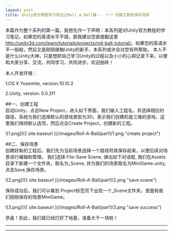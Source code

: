 ```yaml
---
layout: post
title: Unity官方教程学习笔记之Roll A Ball篇---（一）创建工程和保存场景
---
```



本篇作为整个系列的第一篇，我想先作一下声明：本系列是对Unity官方教程的学习笔记，如果您的英语水平不错，那我建议您直接戳这里<http://unity3d.com/learn/tutorials/projects/roll-ball-tutorial/>。如果您的英语水平一般般，然后又是刚刚接触Unity的新手，本系列或许会对您有所帮助。 本人不是什么Unity大神，只是想把自己学习Unity的过程以及小小的心得记录下来，以便和大家分享、交流，共同学习，共同进步。欢迎拍砖！



本人开发环境：

1.OS X Yosemite, version:10.10.2

2.Unity, version: 5.0.2f1

##一、创建工程  
启动Unity，点击New Project，进入如下界面，我们输入工程名，并选择相应的路径，系统为我们选择默认的游戏类型为3D，表示我们创建的是三维的游戏，这里我们保持默认选项，然后点击Create Project，创建新的工程。  

![1.png]({{ site.baseurl }}/images/Roll-A-Ball/part1/1.png "create project")  


##二、保存场景  
创建好新的工程后，我们先为当前场景选择一个路径将其保存起来，以便后续对场景进行编辑和管理。
我们选择 File-Save Scene, 弹出如下对话框, 我们在Assets目录下新建一个文件夹，取名为_Scene,  并为我们的场景取名为MiniGame.unity, 点击Save,保存场景。  

![2.png]({{ site.baseurl }}/images/Roll-A-Ball/part1/2.png "save scene")  


保存成功后，我们可以看到 Project标签页下出现一个_Scene文件夹，里面有我们刚刚保存的场景MiniGame。  

![3.png]({{ site.baseurl }}/images/Roll-A-Ball/part1/3.png "save success")  


恭喜！到此，我们就已经打好了地基，准备大干一场啦！


----
****